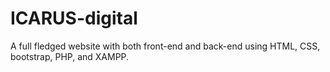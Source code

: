 # ICARUS-digital
A full fledged website with both front-end and back-end using HTML, CSS, bootstrap, PHP, and XAMPP.
